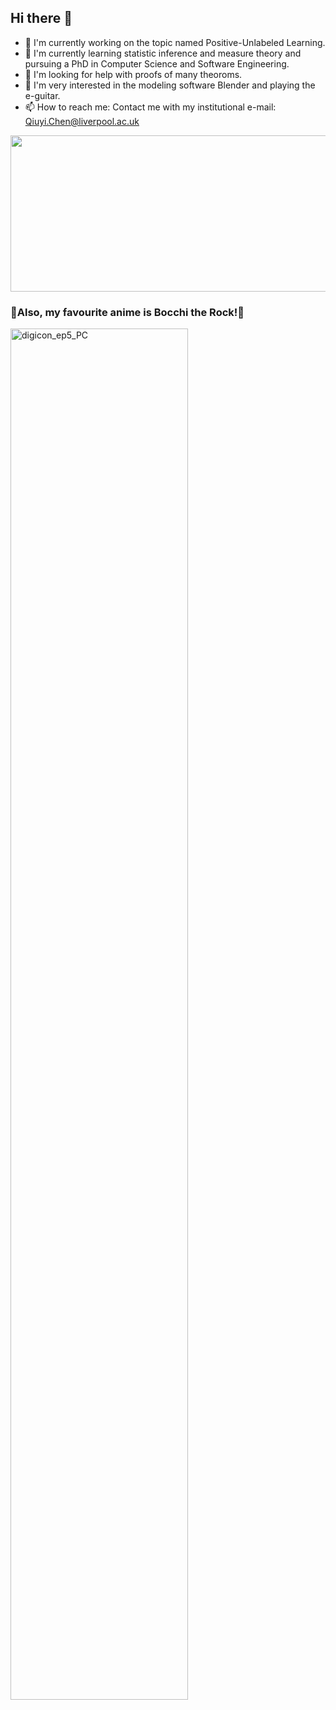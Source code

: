 ## Hi there 👋

- 🔭 I'm currently working on the topic named Positive-Unlabeled Learning.
- 🌱 I'm currently learning statistic inference and measure theory and pursuing a PhD in Computer Science and Software Engineering.
- 🤔 I'm looking for help with proofs of many theoroms.
- 🎨 I'm very interested in the modeling software Blender and playing the e-guitar.
- 📫 How to reach me: Contact me with my institutional e-mail: <Qiuyi.Chen@liverpool.ac.uk>

<img src="https://github-readme-stats.vercel.app/api/top-langs/?username=XiXiphus" width="1000px" height="250px">

### 🎸Also, my favourite anime is Bocchi the Rock!🤘
<img src="https://github.com/user-attachments/assets/9d0458f8-c8a5-4ba5-9a35-8b5403766aae" 
     alt="digicon_ep5_PC" 
     style="width: 75%; height: auto;"/>
